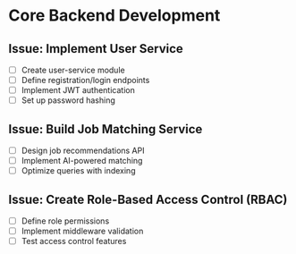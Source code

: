# Core Backend Development

## Issue: Implement User Service
- [ ] Create user-service module
- [ ] Define registration/login endpoints
- [ ] Implement JWT authentication
- [ ] Set up password hashing

## Issue: Build Job Matching Service
- [ ] Design job recommendations API
- [ ] Implement AI-powered matching
- [ ] Optimize queries with indexing

## Issue: Create Role-Based Access Control (RBAC)
- [ ] Define role permissions
- [ ] Implement middleware validation
- [ ] Test access control features 